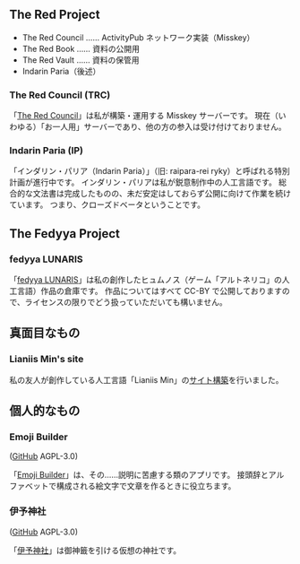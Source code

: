 ## The Red Project

- The Red Council …… ActivityPub ネットワーク実装（Misskey）
- The Red Book …… 資料の公開用
- The Red Vault …… 資料の保管用
- Indarin Paria（後述）

### The Red Council (TRC)

「[The Red Council](https://council.azure.icu/)」は私が構築・運用する Misskey サーバーです。
現在（いわゆる）「お一人用」サーバーであり、他の方の参入は受け付けておりません。

### Indarin Paria (IP)

「インダリン・パリア（Indarin Paria）」（旧: raipara-rei ryky）と呼ばれる特別計画が進行中です。
インダリン・パリアは私が鋭意制作中の人工言語です。
総合的な文法書は完成したものの、未だ安定はしておらず公開に向けて作業を続けています。
つまり、クローズドベータということです。

## The Fedyya Project

### fedyya LUNARIS

「[fedyya LUNARIS](https://lunaris.azure.icu/)」は私の創作したヒュムノス（ゲーム「アルトネリコ」の人工言語）作品の倉庫です。
作品についてはすべて CC-BY で公開しておりますので、ライセンスの限りでどう扱っていただいても構いません。

## 真面目なもの

### Lianiis Min's site

私の友人が創作している人工言語「Lianiis Min」の[サイト構築](https://lianiis.com/)を行いました。

## 個人的なもの

### Emoji Builder

([GitHub](https://github.com/akaregi/emoji-builder) AGPL-3.0)

「[Emoji Builder](https://emoji-builder.azure.icu/)」は、その……説明に苦慮する類のアプリです。
接頭辞とアルファベットで構成される絵文字で文章を作るときに役立ちます。

### 伊予神社

([GitHub](https://github.com/akaregi/Omikuji-Machine) AGPL-3.0)

「[伊予神社](https://omikuji.azure.icu/)」は御神籤を引ける仮想の神社です。
